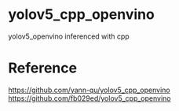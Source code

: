 # yolov5_cpp_openvino
yolov5_openvino inferenced with cpp

# Reference
https://github.com/yann-qu/yolov5_cpp_openvino
https://github.com/fb029ed/yolov5_cpp_openvino
